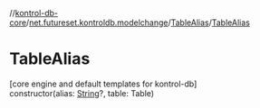 //[kontrol-db-core](../../../index.md)/[net.futureset.kontroldb.modelchange](../index.md)/[TableAlias](index.md)/[TableAlias](-table-alias.md)

# TableAlias

[core engine and default templates for kontrol-db]\
constructor(alias: [String](https://kotlinlang.org/api/latest/jvm/stdlib/kotlin/-string/index.html)?, table: Table)
